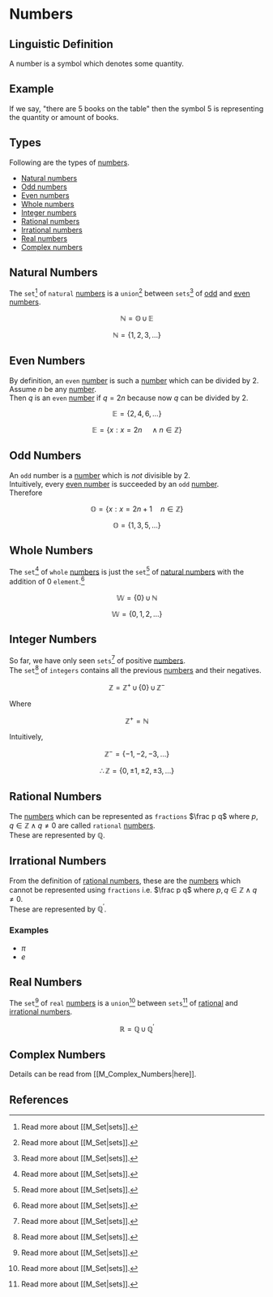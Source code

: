 # Numbers

## Linguistic Definition

A number is a symbol which denotes some quantity.

## Example

If we say, "there are 5 books on the table" then the symbol $5$ is representing the quantity or amount of books.

## Types

Following are the types of [numbers](#numbers).

- [Natural numbers](#natural-numbers)
- [Odd numbers](#odd-numbers)
- [Even numbers](#even-numbers)
- [Whole numbers](#whole-numbers)
- [Integer numbers](#integer-numbers)
- [Rational numbers](#rational-numbers)
- [Irrational numbers](#irrational-numbers)
- [Real numbers](#real-numbers)
- [Complex numbers](#complex-numbers)

## Natural Numbers

The `set`[^1] of `natural` [numbers](#numbers) is a `union`[^1] between `sets`[^1] of [odd](#odd-numbers) and [even numbers](#even-numbers).  

$$\mathbb N = \mathbb O \, \cup \, \mathbb E$$

$$\mathbb{N} = \{1, 2, 3, \ldots\}$$

## Even Numbers

By definition, an `even` [number](#numbers) is such a [number](#numbers) which can be divided by $2$.  
Assume $n$ be any [number](#numbers).  
Then $q$ is an `even` [number](#numbers) if $q = 2n$ because now $q$ can be divided by $2$.  

$$\mathbb E = \{2, 4, 6, \ldots\}$$

$$\mathbb E = \{x : x = 2n \quad \land n \in \mathbb Z\}$$

## Odd Numbers

An `odd` number is a [number](#numbers) which is _not_ divisible by $2$.  
Intuitively, every [even number](#even-numbers) is succeeded by an `odd` [number](#numbers).  
Therefore  

$$\mathbb O = \{x:x = 2n + 1 \quad n \in \mathbb Z\}$$

$$\mathbb O = \{1, 3, 5, \ldots\}$$

## Whole Numbers

The `set`[^1] of `whole` [numbers](#numbers) is just the `set`[^1] of [natural numbers](#natural-numbers) with the addition of $0$ `element`.[^1]  

$$\mathbb W = \{0\} \, \cup \, \mathbb N$$

$$\mathbb W = \{0, 1, 2, \ldots\}$$

## Integer Numbers

So far, we have only seen `sets`[^1] of positive [numbers](#numbers).  
The `set`[^1] of `integers` contains all the previous [numbers](#numbers) and their negatives.  

$$\mathbb Z = \mathbb Z^+ \, \cup \, \{0\} \, \cup \, \mathbb Z^-$$

Where

$$\mathbb Z ^ + = \mathbb N$$

Intuitively,  

$$\mathbb Z^- = \{-1, -2, -3, \ldots\}$$

$$\therefore \mathbb Z = \{0, \pm 1, \pm 2, \pm 3, \ldots\}$$

## Rational Numbers

The [numbers](#numbers) which can be represented as `fractions` $\frac p q$ where $p, q \in \mathbb Z \land q \neq 0$ are called `rational` [numbers](#numbers).  
These are represented by $\mathbb Q$.

## Irrational Numbers

From the definition of [rational numbers](#rational-numbers), these are the [numbers](#numbers) which cannot be represented using `fractions` i.e. $\frac p q$ where $p, q \in \mathbb Z \land q \neq 0$.  
These are represented by $\mathbb Q^\prime$.

### Examples

- $\pi$
- $e$

## Real Numbers

The `set`[^1] of `real` [numbers](#numbers) is a `union`[^1] between `sets`[^1] of [rational](#rational-numbers) and [irrational numbers](#irrational-numbers).  

$$\mathbb R = \mathbb Q \, \cup \, \mathbb Q^\prime$$

## Complex Numbers

Details can be read from [[M_Complex_Numbers|here]].

## References

[^1]: Read more about [[M_Set|sets]].